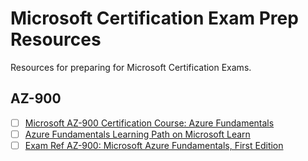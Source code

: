 # Microsoft Certification Exam Prep Resources
Resources for preparing for Microsoft Certification Exams.

## AZ-900
- [ ] [Microsoft AZ-900 Certification Course: Azure Fundamentals](https://learning.oreilly.com/videos/microsoft-az-900-certification/10009AZ900454545)
- [ ] [Azure Fundamentals Learning Path on Microsoft Learn](https://docs.microsoft.com/en-us/learn/paths/azure-fundamentals/index)
- [ ] [Exam Ref AZ-900: Microsoft Azure Fundamentals, First Edition](https://learning.oreilly.com/library/view/exam-ref-az-900/9780135732199/)
